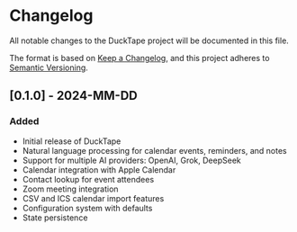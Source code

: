 # Changelog

All notable changes to the DuckTape project will be documented in this file.

The format is based on [Keep a Changelog](https://keepachangelog.com/en/1.0.0/),
and this project adheres to [Semantic Versioning](https://semver.org/spec/v2.0.0.html).

## [0.1.0] - 2024-MM-DD

### Added
- Initial release of DuckTape
- Natural language processing for calendar events, reminders, and notes
- Support for multiple AI providers: OpenAI, Grok, DeepSeek
- Calendar integration with Apple Calendar
- Contact lookup for event attendees
- Zoom meeting integration
- CSV and ICS calendar import features
- Configuration system with defaults
- State persistence
